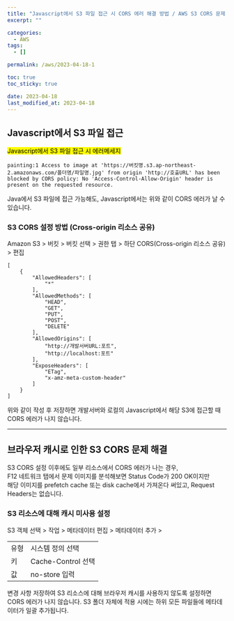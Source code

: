 ```yaml
---
title: "Javascript에서 S3 파일 접근 시 CORS 에러 해결 방법 / AWS S3 CORS 문제 해결"
excerpt: ""

categories:
  - AWS
tags:
  - []

permalink: /aws/2023-04-18-1

toc: true
toc_sticky: true

date: 2023-04-18
last_modified_at: 2023-04-18
---
```


## Javascript에서 S3 파일 접근

<mark>Javascript에서 S3 파일 접근 시 에러메세지</mark>
```
painting:1 Access to image at 'https://버킷명.s3.ap-northeast-2.amazonaws.com/폴더명/파일명.jpg' from origin 'http://호출URL' has been blocked by CORS policy: No 'Access-Control-Allow-Origin' header is present on the requested resource.
```
Java에서 S3 파일에 접근 가능해도, Javascript에서는 위와 같이 CORS 에러가 날 수 있습니다.

### S3 CORS 설정 방법 (Cross-origin 리소스 공유)
Amazon S3 > 버킷 > 버킷 선택 > 권한 탭 > 하단 CORS(Cross-origin 리소스 공유) > 편집
```
[
    {
        "AllowedHeaders": [
            "*"
        ],
        "AllowedMethods": [
            "HEAD",
            "GET",
            "PUT",
            "POST",
            "DELETE"
        ],
        "AllowedOrigins": [
            "http://개발서버URL:포트",
            "http://localhost:포트"
        ],
        "ExposeHeaders": [
            "ETag",
            "x-amz-meta-custom-header"
        ]
    }
]
```
위와 같이 작성 후 저장하면 개발서버와 로컬의 Javascript에서 해당 S3에 접근할 때 CORS 에러가 나지 않습니다.

---

## 브라우저 캐시로 인한 S3 CORS 문제 해결

S3 CORS 설정 이후에도 일부 리소스에서 CORS 에러가 나는 경우,  
F12 네트워크 탭에서 문제 이미지를 분석해보면 Status Code가 200 OK이지만  
해당 이미지를 prefetch cache 또는 disk cache에서 가져온다 써있고, Request Headers는 없습니다.

### S3 리소스에 대해 캐시 미사용 설정
S3 객체 선택 > 작업 > 메타데이터 편집 > 메타데이터 추가 >
<table>
  <tbody>
    <tr>
      <td>유형</td>
      <td>시스템 정의 선택</td>
    </tr>
    <tr>
      <td>키</td>
      <td>Cache-Control 선택</td>
    </tr>
    <tr>
      <td>값</td>
      <td>no-store 입력</td>
    </tr>
  </tbody>
</table>
변경 사항 저장하여 S3 리소스에 대해 브라우저 캐시를 사용하지 않도록 설정하면 CORS 에러가 나지 않습니다.  
S3 폴더 자체에 적용 시에는 하위 모든 파일들에 메타데이터가 일괄 추가됩니다.
